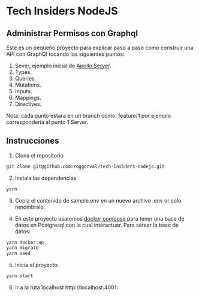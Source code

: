 # Tech Insiders NodeJS

## Administrar Permisos con Graphql

Este es un pequeño proyecto para explicar paso a paso como construir una API con GraphQl tocando los siguientes puntos:

1. Sever, ejemplo inicial de [Apollo Server](https://www.apollographql.com/docs/apollo-server/getting-started/).
2. Types.
3. Queries.
4. Mutations.
5. Inputs.
6. Mappings.
7. Directives.

Nota: cada punto estara en un branch como: feature/1 por ejemplo correspondería al punto 1 Server.

## Instrucciones

1. Clona el repositorio

```bash
git clone git@github.com:roggerval/tech-insiders-nodejs.git
```

2. Instala las dependencias

```bash
yarn
```

3. Copia el contenido de sample.env en un nuevo archivo .env or solo renómbralo.

4. En este proyecto usaremos [docker compose](https://docs.docker.com/compose/install/) para tener una base de datos en Postgresql con la cual interactuar. Para setear la base de datos:

```bash
yarn docker:up
yarn migrate
yarn seed
```

5. Inicia el proyecto:

```bash
yarn start
```

6. Ir a la ruta localhost http://localhost:4001:
